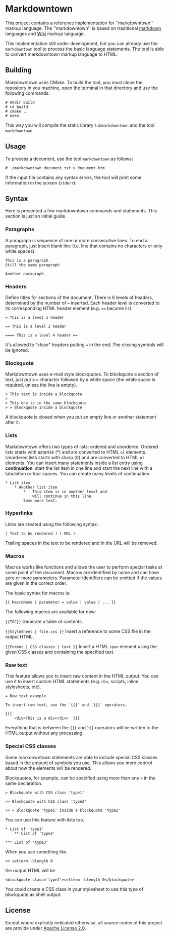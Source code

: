 # Markdowntown

This project contains a reference implementation for ''markdowntown'' markup language. The ''markdowntown'' is based on traditional [markdown](http://daringfireball.net/projects/markdown/syntax) languages and [Wiki](https://en.wikipedia.org/wiki/Help:Wiki_markup) markup language.

This implementation still under development, but you can already use the `markdowntown` tool to process the basic language statements. The tool is able to convert markdowntown markup language to HTML.

## Building

Markdowntown uses CMake. To build the tool, you must clone the repository in you machine, open the terminal in that directory and use the following commands:

    # mkdir build
    # cd build
    # cmake ..
    # make

This way you will compile the static library `libmarkdowntown` and the tool `markdowntown`.

## Usage

To process a document, use the tool `markdowntown` as follows:

    # ./markdowntown document.txt > document.htm

If the input file contains any syntax errors, the tool will print some information in the screen (`stderr`).

## Syntax

Here is presented a few markdowntown commands and statements. This section is just an initial guide.

### Paragraphs

A paragraph is sequence of one or more consecutive lines. To end a paragraph, just insert blank line (i.e. line that contains no characters or only white spaces).

    This is a paragraph.
    Still the same paragraph

    Another paragraph.


### Headers

Define titles for sections of the document. There is 6 levels of headers, determined by the number of `=` inserted. Each header level is converted to its corresponding HTML header element (e.g. `==` became `h2`).

    = This is a level 1 header

    == This is a level 2 header

    ==== This is a level 4 header ==

It's allowed to "close" headers putting `=` in the end. The closing symbols will be ignored.


### Blockquote

Markdowntown uses e-mail style blockquotes. To blockquote a section of text, just put a `>` character followed by a white space (the white space is required, unless the line is empty).

    > This text is inside a blockquote
    >
    > This one is in the same blockquote
    > > Blockquote inside a blockquote

A blockquote is closed when you put an empty line or another statement after it.


### Lists

Markdowntown offers two types of lists: ordered and unordered. Ordered lists starts with asterisk (\*) and are converted to HTML `ol` elements. Unordered lists starts with sharp (#) and are converted to HTML `ul` elements. You can insert many statements inside a list entry using **continuation**: start the list item in one line and start the next line with a tabulation or four spaces. You can create many levels of continuation.

    * List item
        * Another list item
            *   This item is in another level and
                will continue in this line.
            Some more text.


### Hyperlinks

Links are created using the following syntax:

    [ Text to be rendered ] ( URL )

Trailing spaces in the text to be rendered and in the URL will be removed.


### Macros

Macros works like functions and allows the user to perform special tasks at some point of the document. Macros are identified by name and can have zero or more parameters. Parameter identifiers can be omitted if the values are given in the correct order.

The basic syntax for macros is:

    {{ MacroName | parameter = value | value | ... }}

The following macros are available for now:

`{{TOC}}`
Generate a table of contents.

`{{StyleSheet | file.css }}`
Insert a reference to some CSS file in the output HTML.

`{{Format | CSS classes | text }}`
Insert a HTML `span` element using the given CSS classes and containing the specified text.


### Raw text

This feature allows you to insert raw content in the HTML output. You can use it to insert custom HTML statements (e.g. `div`, scripts, inline stylesheets, etc).

    = Raw text example

    To insert raw text, use the `{{{` and `}}}` operators.

    {{{
        <div>This is a div</div>  }}}

Everything that is between the `{{{` and `}}}` operators will be written to the HTML output without any processing.


### Special CSS classes

Some markdowntown statements are able to include special CSS classes based in the amount of symbols you use. This allows you more control about how the elements will be rendered.

Blockquotes, for example, can be specified using more than one `>` in the same declaration.

    > Blockquote with CSS class 'type1'

    >> Blockquote with CSS class 'type2'

    >> > Blockquote 'type1' inside a blockquote 'type2'

You can use this feature with lists too.

    * List of 'type1'
        ** List of 'type2'

    *** List of 'type3'

When you use something like

    >> setterm -blength 0

the output HTML will be

    <blockquote class='type2'>setterm -blength 0</blockquote>

You could create a CSS class in your stylesheet to use this type of blockquote as shell output.


## License

Except where explicitly indicated otherwise, all source codes of this project are provide under [Apache License 2.0](http://www.apache.org/licenses/LICENSE-2.0).
